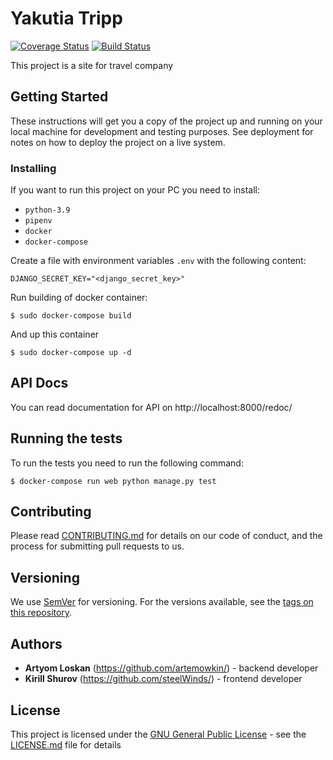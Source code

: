 # Yakutia Tripp

[![Coverage Status](https://coveralls.io/repos/github/artemowkin/YakutiaTripp/badge.svg?branch=dev)](https://coveralls.io/github/artemowkin/YakutiaTripp?branch=dev)
[![Build Status](https://travis-ci.com/artemowkin/YakutiaTripp.svg?branch=main)](https://travis-ci.com/artemowkin/YakutiaTripp)

This project is a site for travel company

## Getting Started

These instructions will get you a copy of the project up and running on
your local machine for development and testing purposes. See deployment
for notes on how to deploy the project on a live system.

### Installing

If you want to run this project on your PC you need to install:

* `python-3.9`
* `pipenv`
* `docker`
* `docker-compose`

Create a file with environment variables `.env` with the following content:

```
DJANGO_SECRET_KEY="<django_secret_key>"
```

Run building of docker container:

```
$ sudo docker-compose build
```

And up this container

```
$ sudo docker-compose up -d
```

## API Docs

You can read documentation for API on http://localhost:8000/redoc/

## Running the tests

To run the tests you need to run the following command:

```
$ docker-compose run web python manage.py test
```

## Contributing

Please read [CONTRIBUTING.md](CONTRIBUTING.md) for details on our code
of conduct, and the process for submitting pull requests to us.

## Versioning

We use [SemVer](http://semver.org/) for versioning. For the versions
available, see the [tags on this
repository](https://github.com/PurpleBooth/a-good-readme-template/tags).

## Authors

  - **Artyom Loskan** (https://github.com/artemowkin/) - backend developer
  - **Kirill Shurov** (https://github.com/steelWinds/) - frontend developer

## License

This project is licensed under the [GNU General Public License](LICENSE.md) -
see the [LICENSE.md](LICENSE.md) file for details

